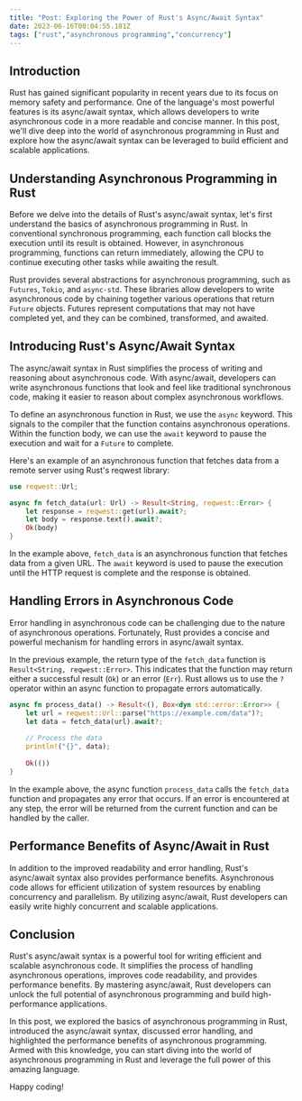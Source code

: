 ```yaml
---
title: "Post: Exploring the Power of Rust's Async/Await Syntax"
date: 2023-06-16T00:04:55.181Z
tags: ["rust","asynchronous programming","concurrency"]
---
```




## Introduction

Rust has gained significant popularity in recent years due to its focus on memory safety and performance. One of the language's most powerful features is its async/await syntax, which allows developers to write asynchronous code in a more readable and concise manner. In this post, we'll dive deep into the world of asynchronous programming in Rust and explore how the async/await syntax can be leveraged to build efficient and scalable applications.


## Understanding Asynchronous Programming in Rust

Before we delve into the details of Rust's async/await syntax, let's first understand the basics of asynchronous programming in Rust. In conventional synchronous programming, each function call blocks the execution until its result is obtained. However, in asynchronous programming, functions can return immediately, allowing the CPU to continue executing other tasks while awaiting the result.

Rust provides several abstractions for asynchronous programming, such as `Futures`, `Tokio`, and `async-std`. These libraries allow developers to write asynchronous code by chaining together various operations that return `Future` objects. Futures represent computations that may not have completed yet, and they can be combined, transformed, and awaited.


## Introducing Rust's Async/Await Syntax

The async/await syntax in Rust simplifies the process of writing and reasoning about asynchronous code. With async/await, developers can write asynchronous functions that look and feel like traditional synchronous code, making it easier to reason about complex asynchronous workflows.

To define an asynchronous function in Rust, we use the `async` keyword. This signals to the compiler that the function contains asynchronous operations. Within the function body, we can use the `await` keyword to pause the execution and wait for a `Future` to complete.

Here's an example of an asynchronous function that fetches data from a remote server using Rust's reqwest library:

```rust
use reqwest::Url;

async fn fetch_data(url: Url) -> Result<String, reqwest::Error> {
    let response = reqwest::get(url).await?;
    let body = response.text().await?;
    Ok(body)
}
```

In the example above, `fetch_data` is an asynchronous function that fetches data from a given URL. The `await` keyword is used to pause the execution until the HTTP request is complete and the response is obtained.


## Handling Errors in Asynchronous Code

Error handling in asynchronous code can be challenging due to the nature of asynchronous operations. Fortunately, Rust provides a concise and powerful mechanism for handling errors in async/await syntax.

In the previous example, the return type of the `fetch_data` function is `Result<String, reqwest::Error>`. This indicates that the function may return either a successful result (`Ok`) or an error (`Err`). Rust allows us to use the `?` operator within an async function to propagate errors automatically.

```rust
async fn process_data() -> Result<(), Box<dyn std::error::Error>> {
    let url = reqwest::Url::parse("https://example.com/data")?;
    let data = fetch_data(url).await?;
    
    // Process the data
    println!("{}", data);
    
    Ok(())
}
```

In the example above, the async function `process_data` calls the `fetch_data` function and propagates any error that occurs. If an error is encountered at any step, the error will be returned from the current function and can be handled by the caller.


## Performance Benefits of Async/Await in Rust

In addition to the improved readability and error handling, Rust's async/await syntax also provides performance benefits. Asynchronous code allows for efficient utilization of system resources by enabling concurrency and parallelism. By utilizing async/await, Rust developers can easily write highly concurrent and scalable applications.


## Conclusion

Rust's async/await syntax is a powerful tool for writing efficient and scalable asynchronous code. It simplifies the process of handling asynchronous operations, improves code readability, and provides performance benefits. By mastering async/await, Rust developers can unlock the full potential of asynchronous programming and build high-performance applications.

In this post, we explored the basics of asynchronous programming in Rust, introduced the async/await syntax, discussed error handling, and highlighted the performance benefits of asynchronous programming. Armed with this knowledge, you can start diving into the world of asynchronous programming in Rust and leverage the full power of this amazing language.

Happy coding!